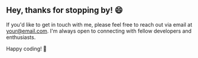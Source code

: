  ## Hey, thanks for stopping by! 😄
 
If you'd like to get in touch with me, please feel free to reach out via email at [your@email.com](mokabea8@gmail.com). I'm always open to connecting with fellow developers and enthusiasts. 

Happy coding! 🚀








